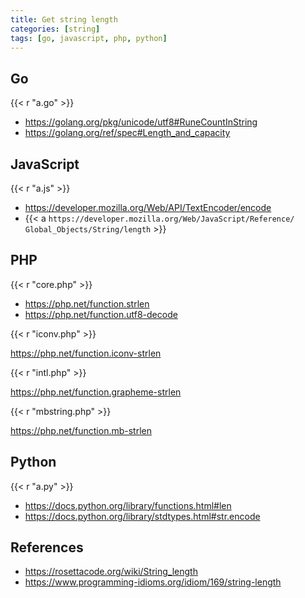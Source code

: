```yaml
---
title: Get string length
categories: [string]
tags: [go, javascript, php, python]
---
```


## Go

{{< r "a.go" >}}

- <https://golang.org/pkg/unicode/utf8#RuneCountInString>
- <https://golang.org/ref/spec#Length_and_capacity>

## JavaScript

{{< r "a.js" >}}

- <https://developer.mozilla.org/Web/API/TextEncoder/encode>
- {{< a `https://developer.mozilla.org/Web/JavaScript/Reference/
   Global_Objects/String/length` >}}

## PHP

{{< r "core.php" >}}

- <https://php.net/function.strlen>
- <https://php.net/function.utf8-decode>

{{< r "iconv.php" >}}

<https://php.net/function.iconv-strlen>

{{< r "intl.php" >}}

<https://php.net/function.grapheme-strlen>

{{< r "mbstring.php" >}}

<https://php.net/function.mb-strlen>

## Python

{{< r "a.py" >}}

- <https://docs.python.org/library/functions.html#len>
- <https://docs.python.org/library/stdtypes.html#str.encode>

## References

- <https://rosettacode.org/wiki/String_length>
- <https://www.programming-idioms.org/idiom/169/string-length>

